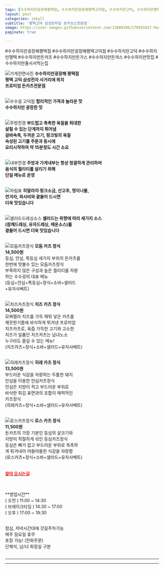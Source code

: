 ```yaml
---
tags: [수수하지만굉장해평택점, 수수하지만굉장해평택고덕점, 수수하지만고덕, 수수하지만평택, 수수하지만돈카츠, 수수하지만돈가스, 수수하지만돈까스, 수수하지만맛집, 수수하지만줄서서먹는집]
layout: post
categories: jekyll
subtitle: '평택고덕 삼성전자앞 돈카츠스전문점'
image: https://user-images.githubusercontent.com/13609186/270501637-9ace0b48-5cad-4ba3-9745-7cdb68b7eea3.jpeg
paginate: true

---
```


#수수하지만굉장해평택점 #수수하지만굉장해평택고덕점 #수수하지만고덕 #수수하지만평택 #수수하지만돈카츠 #수수하지만돈가스 #수수하지만돈까스 #수수하지만맛집 #수수하지만줄서서먹는집


![가게전면사진](https://github.com/choijangwook/cjw/assets/13609186/a93f4325-53b1-47db-884d-ae5fa41673c2)
**수수하지만굉장해 평택점** <br>
**평택 고덕 삼성전자 사거리에 위치** <br>
**프로미엄 돈카츠전문점** <br>
<br>

![수수굉 고덕점](https://github.com/choijangwook/cjw/assets/13609186/033cfa9e-2243-4033-966f-fb33ad3cde34)
**합리적인 가격과 놀라운 맛** <br>
**수수하지만 광장한 맛** <br>
<br>

![주방전경](https://github.com/choijangwook/cjw/assets/13609186/8b66e71c-5549-4cbc-b67b-999a5950fcaf)
**부드럽고 촉촉한 육질을 최대한** <br>
**살릴 수 있는 단계까지 튀어냄** <br>
**겉바속촉, 두꺼운 고기, 핑크빛의 육질** <br>
**숙성된 고기를 주문과 동시에** <br>
**요리시작하여 약 15분정도 시간 소요** <br>
<br>

![내부전경](https://github.com/choijangwook/cjw/assets/13609186/6c94094a-112b-483f-8931-5453f78052e1)
**주방과 가게내부는 항상 청결하게 관리하며** <br>
**음식의 퀄리티를 살리기 위해** <br>
**단일 메뉴로 운영** <br>
<br>

![차림표](https://github.com/choijangwook/cjw/assets/13609186/2eb15ec2-8d6a-4c72-93de-d2fb95c99457)
**히말라야 핑크소금, 산고추, 명이나물,** <br>
**연겨자, 와사비와 곁들어 드시면** <br>
**더욱 맛있습니다** <br>
<br>

![샐러드드레싱소스](https://github.com/choijangwook/cjw/assets/13609186/160ad8af-423b-4e09-b5fc-7aa86248b213)
**셀러드는 취향에 따라 세가지 소스** <br>
**(참깨드레싱, 유자드레싱, 매운소스)를** <br>
**곁들어 드시면 더욱 맛있습니다** <br>
<br>

![모둠카츠정식](https://github.com/choijangwook/cjw/assets/13609186/dd423766-be89-4843-8e31-73b4bbf29d09)
**모둠 카츠 정식** <br>
**14,500원** <br>
등심, 안심, 특등심 세가지 부위의 돈카츠를<br>
한번에 맛볼수 있는 모둠카츠정식<br>
부족하지 않은 구성과 높은 퀄리티를 자랑<br>
하는 수수굉의 대표 메뉴<br>
(등심+안심+특등심+정식+소바+샐러드<br>
+유자샤베트)<br>
<br>

![치즈카츠정식](https://github.com/choijangwook/cjw/assets/13609186/f2fe9773-3f09-4447-b4fc-25d25089e55c)
**치즈 카츠 정식** <br>
**14,500원** <br>
모짜렐라 치즈를 가득 채워 넣은 카츠를<br>
깨끗한기름에 바삭하게 튀겨낸 프로미엄<br>
치즈카츠로, 육즙 가득한 고기와 고소한<br>
치즈가 일품인  치즈카츠는 남녀노소<br>
누구라도 즐길 수 있는 메뉴!<br>
(치즈카즈+정식+소바+샐러드+유자샤베트)<br>
<br>

![히레카츠정식](https://github.com/choijangwook/cjw/assets/13609186/a7f59c9a-a088-4ef0-be45-cd6575d0df10)
**히레 카츠 정식** <br>
**13,500원** <br>
부드러운 식감을 자랑하는 두툼한 돼지<br>
안심을 이용한 안심카츠정식<br>
안심은 지방이 적고 부드러운 부위로<br>
바삭한 튀김 표면과의 조합이 매력적인<br> 
카츠정식<br>
(히레카즈+정식+소바+샐러드+유자샤베트) <br>
<br>

![로스카츠정식](https://github.com/choijangwook/cjw/assets/13609186/9cbaef3c-a881-4676-b998-5970b52cc7c7)
**로스 카츠 정식** <br>
**11,500원** <br>
돈카츠의 가장 기본인 등심의 살코기와 <br> 
지방이 적절하게 섞인 등심카츠정식 <br>
등심은 뼈가 없고 부드러운 부위로 촉촉하 <br>
게 튀겨내어 야들야들한 식감을 자랑함 <br>
(로스카츠+정식+소바+샐러드+유자샤베트) <br>
<br>
<br>
[<span style="color:red">**찾아 오시는길**</span>](https://naver.me/xvtdWQmp)

<br>
<br>
**영업시간**
<br>
( 오전 )  11:00 ~ 14:30<br>
( 브레이크타임 )  14:30 ~ 17:00<br>
( 오후 )  17:00 ~ 19:30<br>
<br>

점심, 저녁시간대에 갓길주차가능<br>
매주 일요일 휴무<br>
포장 가능! (전화주문)<br>
단체석, 남/녀 화장실 구분<br>
<br>

---


---

